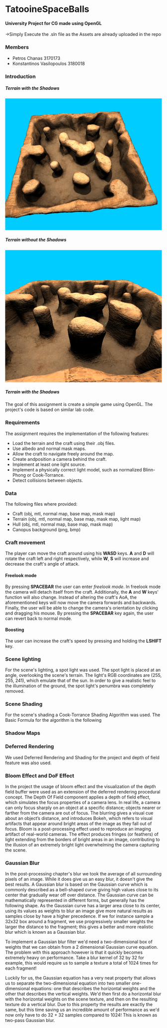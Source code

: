 # TatooineSpaceBalls
#### University Project for CG made using OpenGL

->Simply Execute the .sln file as the Assets are already uploaded in the repo

### Members

* Petros Chanas 3170173
* Konstantinos Vasilopoulos 3180018

### Introduction

##### Terrain with the Shadows
![Intro image](docs/wholeTerrain.png)

##### Terrain without the Shadows
![Intro image](docs/shadowsOut.png)


##### Terrain with the Shadows

The goal of this assignment is create a simple game using OpenGL. The project's code is based on similar lab code. 

### Requirements

The assignment requires the implementation of the following features:

* Load the terrain and the craft using their .obj files.
* Use albedo and normal mask maps.
* Allow the craft to navigate freely around the map.
* Create andposition a camera behind the craft.
* Implement at least one light source.
* Implement a physically correct light model, such as normalized Blinn-Phong or Cook-Torrance.
* Detect collisions between objects.

### Data

The following files where provided:

* Craft (obj, mtl, normal map, base map, mask map)
* Terrain (obj, mtl, normal map, base map, mask map, light map)
* Hull (obj, mtl, normal map, base map, mask map)
* Canopus background (png, bmp)

### Craft movement

The player can move the craft around using his **WASD** keys. **A** and **D** will rotate the craft left and right respectively, while **W**, **S** will increase and decrease the craft's angle of attack.

#### Freelook mode

By pressing **SPACEBAR** the user can enter *freelook mode*. In freelook mode the camera will detach itself from the craft. Additionally, the **A** and **W** keys' function will also change. Instead of altering the craft's AoA, the aforementioned keys will now move the camera forwards and backwards. Finally, the user will be able to change the camera's orientation by clicking and dragging his mouse. By pressing the **SPACEBAR** key again, the user can revert back to normal mode.

#### Boosting

The user can increase the craft's speed by pressing and holding the **LSHIFT** key.

### Scene lighting

For the scene's lighting, a spot light was used. The spot light is placed at an angle, overlooking the scene's terrain. The light's RGB coordinates are (255, 255, 241), which emulate that of the sun. In order to give a realistic feel to the illumination of the ground, the spot light's penumbra was completely removed.

### Scene Shading

For the scene's shading a Cook-Torrance Shading Algorithm was used.
The Basic Formula for the algorithm is the following 


### Shadow Maps

### Deferred Rendering

We used Deferred Rendering and Shading for the project
and depth of field feature was also used.

### Bloom Effect and DoF Effect

In the project the usage of bloom effect and the visualization of the depth field buffer were used as an extension of the deferred rendering procedural concept. The Depth Of Field component applies a depth of field effect, which simulates the focus properties of a camera lens. In real life, a camera can only focus sharply on an object at a specific distance; objects nearer or farther from the camera are out of focus. The blurring gives a visual cue about an object’s distance, and introduces Bokeh, which refers to visual artifacts that appear around bright areas of the image as they fall out of focus. Bloom is a post-processing effect used to reproduce an imaging artifact of real-world cameras. The effect produces fringes (or feathers) of light extending from the borders of bright areas in an image, contributing to the illusion of an extremely bright light overwhelming the camera capturing the scene.



### Gaussian Blur

In the post-processing chapter's blur we took the average of all surrounding pixels of an image. While it does give us an easy blur, it doesn't give the best results. A Gaussian blur is based on the Gaussian curve which is commonly described as a bell-shaped curve giving high values close to its center that gradually wear off over distance. The Gaussian curve can be mathematically represented in different forms, but generally has the following shape.
As the Gaussian curve has a larger area close to its center, using its values as weights to blur an image give more natural results as samples close by have a higher precedence. If we for instance sample a 32x32 box around a fragment, we use progressively smaller weights the larger the distance to the fragment; this gives a better and more realistic blur which is known as a Gaussian blur.

To implement a Gaussian blur filter we'd need a two-dimensional box of weights that we can obtain from a 2 dimensional Gaussian curve equation. The problem with this approach however is that it quickly becomes extremely heavy on performance. Take a blur kernel of 32 by 32 for example, this would require us to sample a texture a total of 1024 times for each fragment!

Luckily for us, the Gaussian equation has a very neat property that allows us to separate the two-dimensional equation into two smaller one-dimensional equations: one that describes the horizontal weights and the other that describes the vertical weights. We'd then first do a horizontal blur with the horizontal weights on the scene texture, and then on the resulting texture do a vertical blur. Due to this property the results are exactly the same, but this time saving us an incredible amount of performance as we'd now only have to do 32 + 32 samples compared to 1024! This is known as two-pass Gaussian blur.